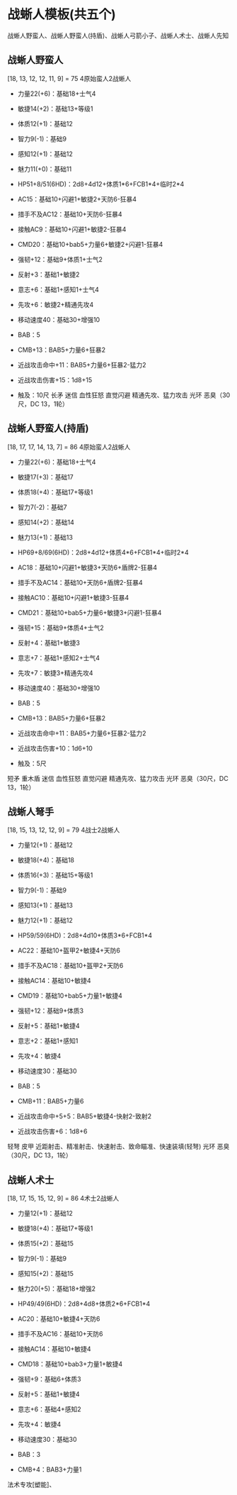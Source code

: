 # 战蜥人模板(共五个)
战蜥人野蛮人、战蜥人野蛮人(持盾)、战蜥人弓箭小子、战蜥人术士、战蜥人先知
## 战蜥人野蛮人
[18, 13, 12, 12, 11, 9] = 75
4原始蛮人2战蜥人

- 力量22(+6)：基础18+士气4
- 敏捷14(+2)：基础13+等级1
- 体质12(+1)：基础12
- 智力9(-1)：基础9
- 感知12(+1)：基础12
- 魅力11(+0)：基础11

- HP51+8/51(6HD)：2d8+4d12+体质1\*6+FCB1\*4+临时2\*4
- AC15：基础10+闪避1+敏捷2+天防6-狂暴4
- 措手不及AC12：基础10+天防6-狂暴4
- 接触AC9：基础10+闪避1+敏捷2-狂暴4
- CMD20：基础10+bab5+力量6+敏捷2+闪避1-狂暴4
- 强韧+12：基础9+体质1+士气2
- 反射+3：基础1+敏捷2
- 意志+6：基础1+感知1+士气4

- 先攻+6：敏捷2+精通先攻4
- 移动速度40：基础30+增强10
- BAB：5
- CMB+13：BAB5+力量6+狂暴2
- 近战攻击命中+11：BAB5+力量6+狂暴2-猛力2
- 近战攻击伤害+15：1d8+15
- 触及：10尺
长矛
迷信
血性狂怒
直觉闪避
精通先攻、猛力攻击
光环 恶臭（30尺，DC 13，1轮）

## 战蜥人野蛮人(持盾)
[18, 17, 17, 14, 13, 7] = 86
4原始蛮人2战蜥人
- 力量22(+6)：基础18+士气4
- 敏捷17(+3)：基础17
- 体质18(+4)：基础17+等级1
- 智力7(-2)：基础7
- 感知14(+2)：基础14
- 魅力13(+1)：基础13

- HP69+8/69(6HD)：2d8+4d12+体质4\*6+FCB1\*4+临时2\*4
- AC18：基础10+闪避1+敏捷3+天防6+盾牌2-狂暴4
- 措手不及AC14：基础10+天防6+盾牌2-狂暴4
- 接触AC10：基础10+闪避1+敏捷3-狂暴4
- CMD21：基础10+bab5+力量6+敏捷3+闪避1-狂暴4
- 强韧+15：基础9+体质4+士气2
- 反射+4：基础1+敏捷3
- 意志+7：基础1+感知2+士气4

- 先攻+7：敏捷3+精通先攻4
- 移动速度40：基础30+增强10
- BAB：5
- CMB+13：BAB5+力量6+狂暴2
- 近战攻击命中+11：BAB5+力量6+狂暴2-猛力2
- 近战攻击伤害+10：1d6+10
- 触及：5尺

短矛 重木盾
迷信
血性狂怒
直觉闪避
精通先攻、猛力攻击
光环 恶臭（30尺，DC 13，1轮）

## 战蜥人弩手
[18, 15, 13, 12, 12, 9] = 79
4战士2战蜥人
- 力量12(+1)：基础12
- 敏捷18(+4)：基础18
- 体质16(+3)：基础15+等级1
- 智力9(-1)：基础9
- 感知13(+1)：基础13
- 魅力12(+1)：基础12

- HP59/59(6HD)：2d8+4d10+体质3\*6+FCB1\*4
- AC22：基础10+盔甲2+敏捷4+天防6
- 措手不及AC18：基础10+盔甲2+天防6
- 接触AC14：基础10+敏捷4
- CMD19：基础10+bab5+力量1+敏捷4
- 强韧+12：基础9+体质3
- 反射+5：基础1+敏捷4
- 意志+2：基础1+感知1

- 先攻+4：敏捷4
- 移动速度30：基础30
- BAB：5
- CMB+11：BAB5+力量6
- 近战攻击命中+5+5：BAB5+敏捷4-快射2-致射2
- 近战攻击伤害+6：1d8+6

轻弩 皮甲
近距射击、精准射击、快速射击、致命瞄准、快速装填(轻弩)
光环 恶臭（30尺，DC 13，1轮）

## 战蜥人术士
[18, 17, 15, 15, 12, 9] = 86
4术士2战蜥人
- 力量12(+1)：基础12
- 敏捷18(+4)：基础17+等级1
- 体质15(+2)：基础15
- 智力9(-1)：基础9
- 感知15(+2)：基础15
- 魅力20(+5)：基础18+增强2

- HP49/49(6HD)：2d8+4d8+体质2\*6+FCB1\*4
- AC20：基础10+敏捷4+天防6
- 措手不及AC16：基础10+天防6
- 接触AC14：基础10+敏捷4
- CMD18：基础10+bab3+力量1+敏捷4
- 强韧+9：基础6+体质3
- 反射+5：基础1+敏捷4
- 意志+6：基础4+感知2

- 先攻+4：敏捷4
- 移动速度30：基础30
- BAB：3
- CMB+4：BAB3+力量1

法术专攻[塑能]、
